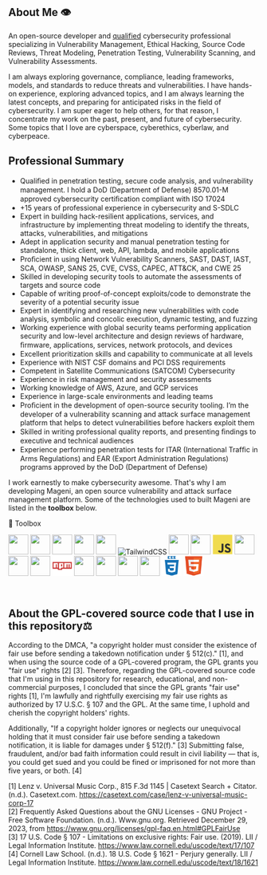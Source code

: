 <h2>About Me 👁</h2>

An open-source developer and <a href="https://www.credly.com/badges/65e62aa6-b7af-462f-be51-daedcf2ba3f7/public_url" target="_blank">qualified</a> cybersecurity professional specializing in Vulnerability Management, Ethical Hacking, Source Code Reviews, Threat Modeling, Penetration Testing, Vulnerability Scanning, and Vulnerability Assessments.  

I am always exploring governance, compliance, leading frameworks, models, and standards to reduce threats and vulnerabilities. I have hands-on experience, exploring advanced topics, and I am always learning the latest concepts, and preparing for anticipated risks in the field of cybersecurity. I am super eager to help others, for that reason, I concentrate my work on the past, present, and future of cybersecurity. Some topics that I love are cyberspace, cyberethics, cyberlaw, and cyberpeace.

<h2>Professional Summary </h2>
<ul>
<li>Qualiﬁed in penetration testing, secure code analysis, and vulnerability management. I hold a DoD (Department of Defense) 8570.01-M approved cybersecurity certiﬁcation compliant with ISO 17024</li>
<li>+15 years of professional experience in cybersecurity and S-SDLC</li>
<li>Expert in building hack-resilient applications, services, and infrastructure by implementing threat modeling to identify the threats, attacks, vulnerabilities, and mitigations</li>
<li>Adept in application security and manual penetration testing for standalone, thick client, web, API, lambda, and mobile applications</li>
<li>Proﬁcient in using Network Vulnerability Scanners, SAST, DAST, IAST, SCA, OWASP, SANS 25, CVE, CVSS, CAPEC, ATT&CK, and CWE 25</li>
<li>Skilled in developing security tools to automate the assessments of targets and source code</li>
<li>Capable of writing proof-of-concept exploits/code to demonstrate the severity of a potential security issue</li>
<li>Expert in identifying and researching new vulnerabilities with code analysis, symbolic and concolic execution, dynamic testing, and fuzzing</li>
<li>Working experience with global security teams performing application security and low-level architecture and design reviews of hardware, ﬁrmware, applications, services, network protocols, and devices</li>
<li>Excellent prioritization skills and capability to communicate at all levels</li>
<li>Experience with NIST CSF domains and PCI DSS requirements</li>
<li>Competent in Satellite Communications (SATCOM) Cybersecurity</li>
<li>Experience in risk management and security assessments</li>
<li>Working knowledge of AWS, Azure, and GCP services</li>
<li>Experience in large-scale environments and leading teams</li>
<li>Proﬁcient in the development of open-source security tooling. I’m the developer of a vulnerability scanning and attack surface management platform that helps to detect vulnerabilities before hackers exploit them</li>
<li>Skilled in writing professional quality reports, and presenting ﬁndings to executive and technical audiences</li>
<li>Experience performing penetration tests for ITAR (International Trafﬁc in Arms Regulations) and EAR (Export Administration Regulations) programs approved by the DoD (Department of Defense)</li>
</ul>


I work earnestly to make cybersecurity awesome. That's why I am developing Mageni, an open source vulnerability and attack surface management platform. Some of the technologies used to built Mageni are listed in the **toolbox** below.

🧰 Toolbox

<img src="https://cdn.jsdelivr.net/gh/devicons/devicon/icons/c/c-original.svg" width="40" height="40" /> <img src="https://cdn.jsdelivr.net/gh/devicons/devicon/icons/laravel/laravel-plain.svg" width="40" height="40" /> <img src="https://cdn.jsdelivr.net/gh/devicons/devicon/icons/php/php-original.svg"  width="40" height="40" /> <img src="https://cdn.jsdelivr.net/gh/devicons/devicon/icons/sqlite/sqlite-original.svg" width="40" height="40"/> <img src="https://cdn.jsdelivr.net/gh/devicons/devicon/icons/cmake/cmake-original.svg" width="40" height="40" /> <img src="https://cdn.worldvectorlogo.com/logos/tailwindcss.svg" alt="TailwindCSS" width="40" height="40"/> <img src="https://cdn.jsdelivr.net/gh/devicons/devicon/icons/docker/docker-original.svg" width="40" height="40"/> <img src="https://cdn.jsdelivr.net/gh/devicons/devicon/icons/gcc/gcc-original.svg" width="40" height="40"/> <img src="https://github.com/devicons/devicon/blob/master/icons/javascript/javascript-original.svg" alt="JavaScript" width="40" height="40"/> <img src="https://cdn.jsdelivr.net/gh/devicons/devicon/icons/git/git-original.svg" width="40" height="40"/> <img src="https://cdn.jsdelivr.net/gh/devicons/devicon/icons/github/github-original.svg" width="40" height="40"/> <img src="https://cdn.jsdelivr.net/gh/devicons/devicon/icons/amazonwebservices/amazonwebservices-original.svg" width="40" height="40" /> <img src="https://github.com/devicons/devicon/blob/master/icons/npm/npm-original-wordmark.svg" alt="npm" width="40" height="40"/> <img src="https://cdn.jsdelivr.net/gh/devicons/devicon/icons/redis/redis-original.svg" width="40" height="40"/> <img src="https://cdn.jsdelivr.net/gh/devicons/devicon/icons/ssh/ssh-original.svg" width="40" height="40" /> <img src="https://cdn.jsdelivr.net/gh/devicons/devicon/icons/visualstudio/visualstudio-plain.svg" width="40" height="40"/> <img src="https://cdn.jsdelivr.net/gh/devicons/devicon/icons/ubuntu/ubuntu-plain.svg" width="40" height="40" /> <img src="https://github.com/devicons/devicon/blob/master/icons/css3/css3-plain-wordmark.svg" alt="CSS" width="40" height="40"/> <img src="https://github.com/devicons/devicon/blob/master/icons/html5/html5-original.svg" alt="HTML" width="40" height="40"/> 

<br />

<h2>About the GPL-covered source code that I use in this repository⚖️</h2>

According to the DMCA, "a copyright holder must consider the existence of fair use before sending a takedown notification under § 512(c)." [1], and when using the source code of a GPL-covered program, the GPL grants you "fair use" rights [2] [3]. Therefore, regarding the GPL-covered source code that I'm using in this repository for research, educational, and non-commercial purposes, I concluded that since the GPL grants "fair use" rights [1], I'm lawfully and rightfully exercising my fair use rights as authorized by 17 U.S.C. § 107 and the GPL. At the same time, I uphold and cherish the copyright holders' rights. 

Additionally, "If a copyright holder ignores or neglects our unequivocal holding that it must consider fair use before sending a takedown notification, it is liable for damages under § 512(f)." [3] Submitting false, fraudulent, and/or bad faith information could result in civil liability — that is, you could get sued and you could be fined or imprisoned for not more than five years, or both. [4] 

[1] Lenz v. Universal Music Corp., 815 F.3d 1145 | Casetext Search + Citator. (n.d.). Casetext.com. https://casetext.com/case/lenz-v-universal-music-corp-17 <br />
[2] Frequently Asked Questions about the GNU Licenses - GNU Project - Free Software Foundation. (n.d.). Www.gnu.org. Retrieved December 29, 2023, from https://www.gnu.org/licenses/gpl-faq.en.html#GPLFairUse <br />
[3] 17 U.S. Code § 107 - Limitations on exclusive rights: Fair use. (2019). LII / Legal Information Institute. https://www.law.cornell.edu/uscode/text/17/107 <br />
[4] Cornell Law School. (n.d.). 18 U.S. Code § 1621 - Perjury generally. LII / Legal Information Institute. https://www.law.cornell.edu/uscode/text/18/1621
